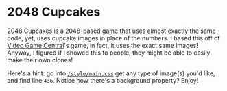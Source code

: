 # 2048 Cupcakes
2048 Cupcakes is a 2048-based game that uses almost exactly the same code, yet, uses cupcake images in place of the numbers.
I based this off of [Video Game Central](http://videogamecentral.net/test/)'s game, in fact, it uses the exact same images!
Anyway, I figured if I showed this to people, they might be able to easily make their own clones!

Here's a hint: go into [`/style/main.css`](style/main.css) get any type of image(s) you'd like, and find line `436`.
Notice how there's a background property? Enjoy!
